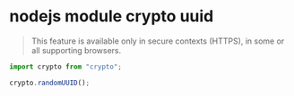# nodejs module crypto uuid

> This feature is available only in secure contexts (HTTPS), in some or all supporting browsers.

```js
import crypto from "crypto";

crypto.randomUUID();
```
